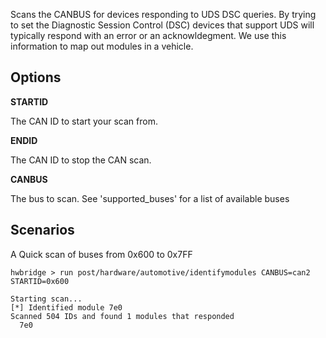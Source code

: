 Scans the CANBUS for devices responding to UDS DSC queries.  By trying to set
the Diagnostic Session Control (DSC) devices that support UDS will typically respond
with an error or an acknowldegment.  We use this information to map out modules in a vehicle.

## Options

  **STARTID**

  The CAN ID to start your scan from.

  **ENDID**

  The CAN ID to stop the CAN scan.

  **CANBUS**

  The bus to scan.  See 'supported_buses' for a list of available buses

## Scenarios

  A Quick scan of buses from 0x600 to 0x7FF

```
hwbridge > run post/hardware/automotive/identifymodules CANBUS=can2 STARTID=0x600

Starting scan...
[*] Identified module 7e0
Scanned 504 IDs and found 1 modules that responded
  7e0
```
